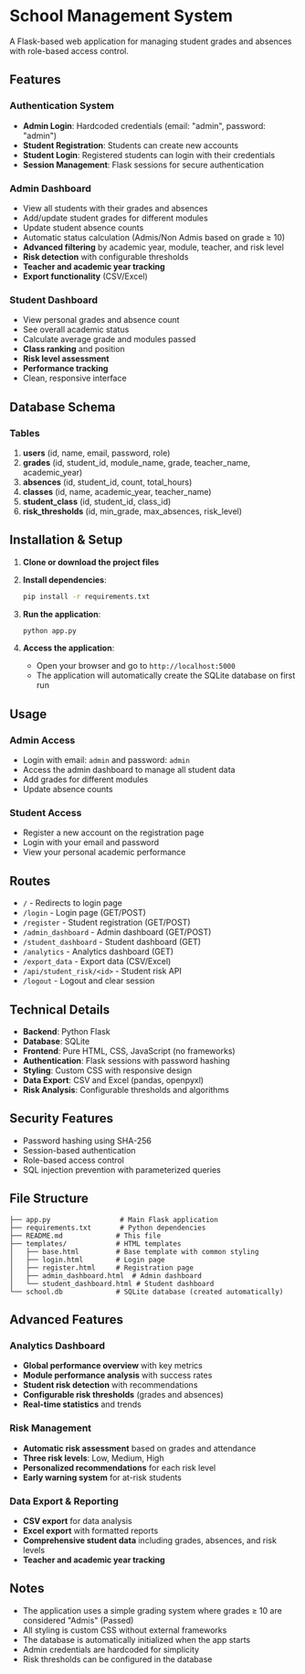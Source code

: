 # School Management System

A Flask-based web application for managing student grades and absences with role-based access control.

## Features

### Authentication System
- **Admin Login**: Hardcoded credentials (email: "admin", password: "admin")
- **Student Registration**: Students can create new accounts
- **Student Login**: Registered students can login with their credentials
- **Session Management**: Flask sessions for secure authentication

### Admin Dashboard
- View all students with their grades and absences
- Add/update student grades for different modules
- Update student absence counts
- Automatic status calculation (Admis/Non Admis based on grade ≥ 10)
- **Advanced filtering** by academic year, module, teacher, and risk level
- **Risk detection** with configurable thresholds
- **Teacher and academic year tracking**
- **Export functionality** (CSV/Excel)

### Student Dashboard
- View personal grades and absence count
- See overall academic status
- Calculate average grade and modules passed
- **Class ranking** and position
- **Risk level assessment**
- **Performance tracking**
- Clean, responsive interface

## Database Schema

### Tables
1. **users** (id, name, email, password, role)
2. **grades** (id, student_id, module_name, grade, teacher_name, academic_year)
3. **absences** (id, student_id, count, total_hours)
4. **classes** (id, name, academic_year, teacher_name)
5. **student_class** (id, student_id, class_id)
6. **risk_thresholds** (id, min_grade, max_absences, risk_level)

## Installation & Setup

1. **Clone or download the project files**

2. **Install dependencies**:
   ```bash
   pip install -r requirements.txt
   ```

3. **Run the application**:
   ```bash
   python app.py
   ```

4. **Access the application**:
   - Open your browser and go to `http://localhost:5000`
   - The application will automatically create the SQLite database on first run

## Usage

### Admin Access
- Login with email: `admin` and password: `admin`
- Access the admin dashboard to manage all student data
- Add grades for different modules
- Update absence counts

### Student Access
- Register a new account on the registration page
- Login with your email and password
- View your personal academic performance

## Routes

- `/` - Redirects to login page
- `/login` - Login page (GET/POST)
- `/register` - Student registration (GET/POST)
- `/admin_dashboard` - Admin dashboard (GET/POST)
- `/student_dashboard` - Student dashboard (GET)
- `/analytics` - Analytics dashboard (GET)
- `/export_data` - Export data (CSV/Excel)
- `/api/student_risk/<id>` - Student risk API
- `/logout` - Logout and clear session

## Technical Details

- **Backend**: Python Flask
- **Database**: SQLite
- **Frontend**: Pure HTML, CSS, JavaScript (no frameworks)
- **Authentication**: Flask sessions with password hashing
- **Styling**: Custom CSS with responsive design
- **Data Export**: CSV and Excel (pandas, openpyxl)
- **Risk Analysis**: Configurable thresholds and algorithms

## Security Features

- Password hashing using SHA-256
- Session-based authentication
- Role-based access control
- SQL injection prevention with parameterized queries

## File Structure

```
├── app.py                 # Main Flask application
├── requirements.txt       # Python dependencies
├── README.md             # This file
├── templates/            # HTML templates
│   ├── base.html         # Base template with common styling
│   ├── login.html        # Login page
│   ├── register.html     # Registration page
│   ├── admin_dashboard.html  # Admin dashboard
│   └── student_dashboard.html # Student dashboard
└── school.db             # SQLite database (created automatically)
```

## Advanced Features

### Analytics Dashboard
- **Global performance overview** with key metrics
- **Module performance analysis** with success rates
- **Student risk detection** with recommendations
- **Configurable risk thresholds** (grades and absences)
- **Real-time statistics** and trends

### Risk Management
- **Automatic risk assessment** based on grades and attendance
- **Three risk levels**: Low, Medium, High
- **Personalized recommendations** for each risk level
- **Early warning system** for at-risk students

### Data Export & Reporting
- **CSV export** for data analysis
- **Excel export** with formatted reports
- **Comprehensive student data** including grades, absences, and risk levels
- **Teacher and academic year tracking**

## Notes

- The application uses a simple grading system where grades ≥ 10 are considered "Admis" (Passed)
- All styling is custom CSS without external frameworks
- The database is automatically initialized when the app starts
- Admin credentials are hardcoded for simplicity
- Risk thresholds can be configured in the database 